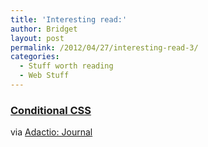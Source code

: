 ```yaml
---
title: 'Interesting read:'
author: Bridget
layout: post
permalink: /2012/04/27/interesting-read-3/
categories:
  - Stuff worth reading
  - Web Stuff
---
```

### [Conditional CSS][1]

via [Adactio: Journal][2]

 [1]: http://adactio.com/journal/5429/
 [2]: http://adactio.com/journal/